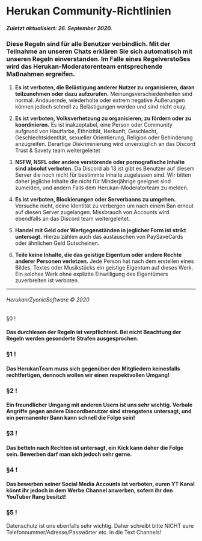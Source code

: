 # **Herukan Community-Richtlinien**

##### **Zuletzt aktualisiert: 26. September 2020.**

### Diese Regeln sind für alle Benutzer verbindlich. Mit der Teilnahme an unseren Chats erklären Sie sich automatisch mit unseren Regeln einverstanden. Im Falle eines Regelverstoßes wird das Herukan-Moderatorenteam entsprechende Maßnahmen ergreifen.

1. **Es ist verboten, die Belästigung anderer Nutzer zu organisieren, daran teilzunehmen oder dazu aufzurufen.**
Meinungsverschiedenheiten sind normal. Andauernde, wiederholte oder extrem negative Äußerungen können jedoch schnell zu Belästigungen werden und sind nicht okay.

2. **Es ist verboten, Volksverhetzung zu organisieren, zu fördern oder zu koordinieren.**
Es ist inakzeptabel, eine Person oder Community aufgrund von Hautfarbe, Ethnizität, Herkunft, Geschlecht, Geschlechtsidentität, sexueller Orientierung, Religion oder Behinderung anzugreifen. Derartige Diskriminierung wird unverzüglich an das Discord Trust & Savety team weitergeleitet

3. **NSFW, NSFL oder andere verstörende oder pornografische Inhalte sind absolut verboten.**
Da Discord ab 13 ist gibt es Benutzer auf diesem Server die noch nicht für bestimmte Inhalte zugelassen sind. Wir bitten daher jegliche Inhalte die nicht für Minderjährige geeignet sind zumeiden, und andern Falls dem Herukan-Moderatorteam zu melden.

4. **Es ist verboten, Blockierungen oder Serverbanns zu umgehen.**
Versuche nicht, deine Identität zu verbergen um nach einem Ban erneut auf diesen Server zugelangen. Missbrauch von Accounts wird ebendfalls an das Discord team weitergeleitet.

5. **Handel mit Geld oder Wertgegenständen in jeglicher Form ist strikt untersagt.**
Hierzu zählen auch das austauschen von PaySaveCards oder ähnlichen Geld Gutscheinen.

6. **Teile keine Inhalte, die das geistige Eigentum oder andere Rechte anderer Personen verletzen.**
Jede Person hat nach dem erstellen eines Bildes, Textes oder Musikstücks ein geistige Eigentum auf dieses Werk. Ein solches Werk ohne explizite Einwilligung des Eigentümers zuverbreiten ist verboten.

---

###### Herukan/ZyonicSoftware © 2020

§0 !
#### Das durchlesen der Regeln ist verpflichtent. Bei nicht Beachtung der Regeln werden gesonderte Strafen ausgesprochen.
### §1 !
#### Das HerukanTeam muss sich gegenüber den Mitgliedern keinesfalls rechtfertigen, dennoch wollen wir einen respektvollen Umgang! 
### §2 !
#### Ein freundlicher Umgang mit anderen Usern ist uns sehr wichtig. Verbale Angriffe gegen andere Discordbenutzer sind strengstens untersagt, und ein permanenter Bann kann schnell die Folge sein! 
### §3 !
#### Das betteln nach Rechten ist untersagt, ein Kick kann daher die Folge sein. Bewerben darf man sich jedoch sehr gerne.
### §4 !
#### Das bewerben seiner Social Media Accounts ist verboten, euren YT Kanal könnt ihr jedoch in dem Werbe Channel anwerben, sofern ihr den YouTuber Rang besitzt! 
### §5 !
Datenschutz ist uns ebenfalls sehr wichtig. Daher schreibt bitte NICHT eure Telefonnummer/Adresse/Passwörter etc. in die Text Channels! 
